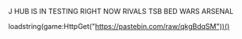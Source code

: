 J HUB IS IN TESTING RIGHT NOW
RIVALS
TSB
BED WARS
ARSENAL




loadstring(game:HttpGet("https://pastebin.com/raw/qkgBdqSM"))()
